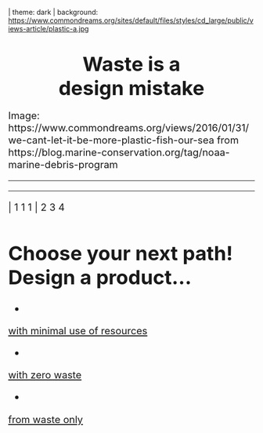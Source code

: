| theme: dark
| background: https://www.commondreams.org/sites/default/files/styles/cd_large/public/views-article/plastic-a.jpg

<center>

# <big><big>Waste is a<br>design mistake</big><big>

</center>

<f-notes>
Image: https://www.commondreams.org/views/2016/01/31/we-cant-let-it-be-more-plastic-fish-our-sea from https://blog.marine-conservation.org/tag/noaa-marine-debris-program
</f-notes>

---

<f-video src="https://www.youtube.com/watch?v=5ODzO7Lz_pw" />

---

| 1 1 1
| 2 3 4

# Choose your next path! Design a product...

-

<a class="primary" href="./index1.html">with minimal use of resources</a>

-

<a class="primary" href="./index2.html">with zero waste</a>

-

<a class="primary" href="./index3.html">from waste only</a>